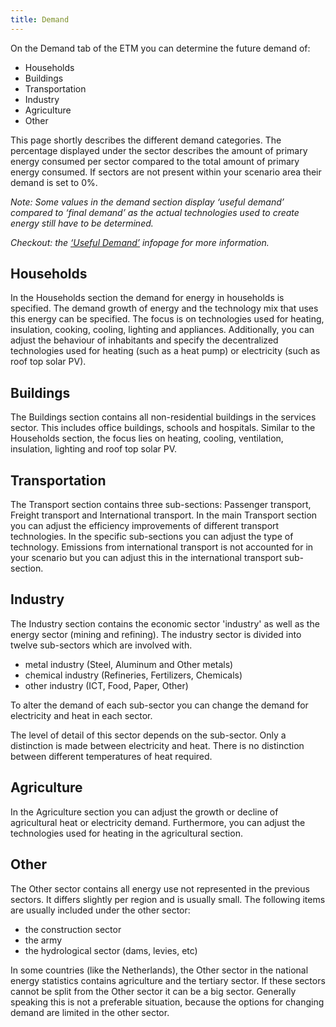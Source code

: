 ```yaml
---
title: Demand
---
```


On the Demand tab of the ETM you can determine the future demand of:

* Households
* Buildings
* Transportation
* Industry
* Agriculture
* Other

This page shortly describes the different demand categories. The percentage displayed under the sector describes the amount of primary energy consumed per sector compared to the total amount of primary energy consumed. If sectors are not present within your scenario area their demand is set to 0%. 

_Note: Some values in the demand section display ‘useful demand’ compared to ‘final demand’ as the actual technologies used to create energy still have to be determined._

_Checkout: the [‘Useful Demand’](useful-demand) infopage for more information._

## Households
In the Households section the demand for energy in households is specified. The demand growth of energy and the technology mix that uses this energy can be specified. The focus is on technologies used for heating, insulation, cooking, cooling, lighting and appliances. Additionally, you can adjust the behaviour of inhabitants and specify the decentralized technologies used for heating (such as a heat pump) or electricity (such as roof top solar PV).

## Buildings
The Buildings section contains all non-residential buildings in the services sector. This includes office buildings, schools and hospitals. Similar to the Households section, the focus lies on heating, cooling, ventilation, insulation, lighting and roof top solar PV. 

## Transportation
The Transport section contains three sub-sections: Passenger transport, Freight transport and International transport. In the main Transport section you can adjust the efficiency improvements of different transport technologies. In the specific sub-sections you can adjust the type of technology. Emissions from international transport is not accounted for in your scenario but you can adjust this in the international transport sub-section.  

## Industry
The Industry section contains the economic sector 'industry' as well as the energy sector (mining and refining). The industry sector is divided into twelve sub-sectors which are involved with. 
* metal industry (Steel, Aluminum and Other metals)
* chemical industry (Refineries, Fertilizers, Chemicals)
* other industry (ICT, Food, Paper, Other)

To alter the demand of each sub-sector you can change the demand for electricity and heat in each sector. 

The level of detail of this sector depends on the sub-sector. Only a distinction is made between electricity and heat. There is no distinction between different temperatures of heat required.

## Agriculture
In the Agriculture section you can adjust the growth or decline of agricultural heat or electricity demand. Furthermore, you can adjust the technologies used for heating in the agricultural section.

## Other
The Other sector contains all energy use not represented in the previous sectors. It differs slightly per region and is usually small. The following items are usually included under the other sector:
* the construction sector
* the army
* the hydrological sector (dams, levies, etc)

In some countries (like the Netherlands), the Other sector in the national energy statistics contains agriculture and the tertiary sector. If these sectors cannot be split from the Other sector it can be a big sector. Generally speaking this is not a preferable situation, because the options for changing demand are limited in the other sector.

